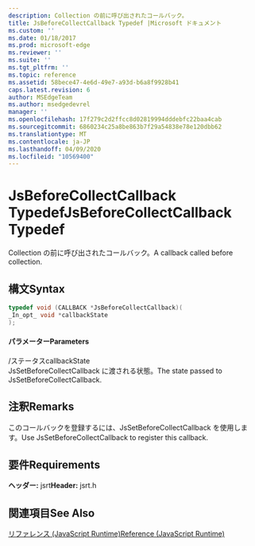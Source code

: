 ```yaml
---
description: Collection の前に呼び出されたコールバック。
title: JsBeforeCollectCallback Typedef |Microsoft ドキュメント
ms.custom: ''
ms.date: 01/18/2017
ms.prod: microsoft-edge
ms.reviewer: ''
ms.suite: ''
ms.tgt_pltfrm: ''
ms.topic: reference
ms.assetid: 58bece47-4e6d-49e7-a93d-b6a8f9928b41
caps.latest.revision: 6
author: MSEdgeTeam
ms.author: msedgedevrel
manager: ''
ms.openlocfilehash: 17f279c2d2ffcc8d02819994dddebfc22baa4cab
ms.sourcegitcommit: 6860234c25a8be863b7f29a54838e78e120dbb62
ms.translationtype: MT
ms.contentlocale: ja-JP
ms.lasthandoff: 04/09/2020
ms.locfileid: "10569400"
---
```

# <span data-ttu-id="b081f-103">JsBeforeCollectCallback Typedef</span><span class="sxs-lookup"><span data-stu-id="b081f-103">JsBeforeCollectCallback Typedef</span></span>
<span data-ttu-id="b081f-104">Collection の前に呼び出されたコールバック。</span><span class="sxs-lookup"><span data-stu-id="b081f-104">A callback called before collection.</span></span>  
  
## <span data-ttu-id="b081f-105">構文</span><span class="sxs-lookup"><span data-stu-id="b081f-105">Syntax</span></span>  
  
```cpp  
typedef void (CALLBACK *JsBeforeCollectCallback)(  
_In_opt_ void *callbackState  
);  
```  
  
#### <span data-ttu-id="b081f-106">パラメーター</span><span class="sxs-lookup"><span data-stu-id="b081f-106">Parameters</span></span>  
 <span data-ttu-id="b081f-107">/ステータス</span><span class="sxs-lookup"><span data-stu-id="b081f-107">callbackState</span></span>  
 <span data-ttu-id="b081f-108">JsSetBeforeCollectCallback に渡される状態。</span><span class="sxs-lookup"><span data-stu-id="b081f-108">The state passed to JsSetBeforeCollectCallback.</span></span>  
  
## <span data-ttu-id="b081f-109">注釈</span><span class="sxs-lookup"><span data-stu-id="b081f-109">Remarks</span></span>  
 <span data-ttu-id="b081f-110">このコールバックを登録するには、JsSetBeforeCollectCallback を使用します。</span><span class="sxs-lookup"><span data-stu-id="b081f-110">Use JsSetBeforeCollectCallback to register this callback.</span></span>  
  
## <span data-ttu-id="b081f-111">要件</span><span class="sxs-lookup"><span data-stu-id="b081f-111">Requirements</span></span>  
 <span data-ttu-id="b081f-112">**ヘッダー:** jsrt</span><span class="sxs-lookup"><span data-stu-id="b081f-112">**Header:** jsrt.h</span></span>  
  
## <span data-ttu-id="b081f-113">関連項目</span><span class="sxs-lookup"><span data-stu-id="b081f-113">See Also</span></span>  
 [<span data-ttu-id="b081f-114">リファレンス (JavaScript Runtime)</span><span class="sxs-lookup"><span data-stu-id="b081f-114">Reference (JavaScript Runtime)</span></span>](../chakra-hosting/reference-javascript-runtime.md)